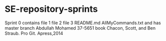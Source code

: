 # SE-repository-sprints
Sprint 0
contains file 1 file 2 file 3 README.md AllMyCommands.txt and has master branch 
Abdullah Mohamed 37-5651
book Chacon, Scott, and Ben Straub. Pro Git. Apress,2014